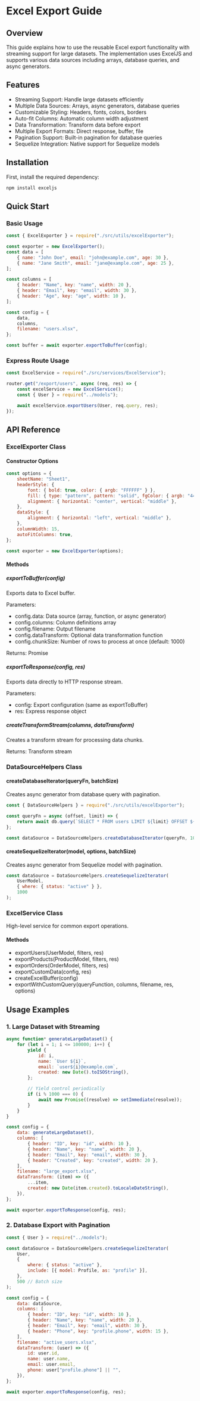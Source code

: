 # Excel Export Guide

## Overview

This guide explains how to use the reusable Excel export functionality with streaming support for large datasets. The implementation uses ExcelJS and supports various data sources including arrays, database queries, and async generators.

## Features

-   Streaming Support: Handle large datasets efficiently
-   Multiple Data Sources: Arrays, async generators, database queries
-   Customizable Styling: Headers, fonts, colors, borders
-   Auto-fit Columns: Automatic column width adjustment
-   Data Transformation: Transform data before export
-   Multiple Export Formats: Direct response, buffer, file
-   Pagination Support: Built-in pagination for database queries
-   Sequelize Integration: Native support for Sequelize models

## Installation

First, install the required dependency:

```bash
npm install exceljs
```

## Quick Start

### Basic Usage

```javascript
const { ExcelExporter } = require("./src/utils/excelExporter");

const exporter = new ExcelExporter();
const data = [
    { name: "John Doe", email: "john@example.com", age: 30 },
    { name: "Jane Smith", email: "jane@example.com", age: 25 },
];

const columns = [
    { header: "Name", key: "name", width: 20 },
    { header: "Email", key: "email", width: 30 },
    { header: "Age", key: "age", width: 10 },
];

const config = {
    data,
    columns,
    filename: "users.xlsx",
};

const buffer = await exporter.exportToBuffer(config);
```

### Express Route Usage

```javascript
const ExcelService = require("./src/services/ExcelService");

router.get("/export/users", async (req, res) => {
    const excelService = new ExcelService();
    const { User } = require("../models");

    await excelService.exportUsers(User, req.query, res);
});
```

## API Reference

### ExcelExporter Class

#### Constructor Options

```javascript
const options = {
    sheetName: "Sheet1",
    headerStyle: {
        font: { bold: true, color: { argb: "FFFFFF" } },
        fill: { type: "pattern", pattern: "solid", fgColor: { argb: "4472C4" } },
        alignment: { horizontal: "center", vertical: "middle" },
    },
    dataStyle: {
        alignment: { horizontal: "left", vertical: "middle" },
    },
    columnWidth: 15,
    autoFitColumns: true,
};

const exporter = new ExcelExporter(options);
```

#### Methods

##### exportToBuffer(config)

Exports data to Excel buffer.

Parameters:

-   config.data: Data source (array, function, or async generator)
-   config.columns: Column definitions array
-   config.filename: Output filename
-   config.dataTransform: Optional data transformation function
-   config.chunkSize: Number of rows to process at once (default: 1000)

Returns: Promise<Buffer>

##### exportToResponse(config, res)

Exports data directly to HTTP response stream.

Parameters:

-   config: Export configuration (same as exportToBuffer)
-   res: Express response object

##### createTransformStream(columns, dataTransform)

Creates a transform stream for processing data chunks.

Returns: Transform stream

### DataSourceHelpers Class

#### createDatabaseIterator(queryFn, batchSize)

Creates async generator from database query with pagination.

```javascript
const { DataSourceHelpers } = require("./src/utils/excelExporter");

const queryFn = async (offset, limit) => {
    return await db.query(`SELECT * FROM users LIMIT ${limit} OFFSET ${offset}`);
};

const dataSource = DataSourceHelpers.createDatabaseIterator(queryFn, 1000);
```

#### createSequelizeIterator(model, options, batchSize)

Creates async generator from Sequelize model with pagination.

```javascript
const dataSource = DataSourceHelpers.createSequelizeIterator(
    UserModel,
    { where: { status: "active" } },
    1000
);
```

### ExcelService Class

High-level service for common export operations.

#### Methods

-   exportUsers(UserModel, filters, res)
-   exportProducts(ProductModel, filters, res)
-   exportOrders(OrderModel, filters, res)
-   exportCustomData(config, res)
-   createExcelBuffer(config)
-   exportWithCustomQuery(queryFunction, columns, filename, res, options)

## Usage Examples

### 1. Large Dataset with Streaming

```javascript
async function* generateLargeDataset() {
    for (let i = 1; i <= 100000; i++) {
        yield {
            id: i,
            name: `User ${i}`,
            email: `user${i}@example.com`,
            created: new Date().toISOString(),
        };

        // Yield control periodically
        if (i % 1000 === 0) {
            await new Promise((resolve) => setImmediate(resolve));
        }
    }
}

const config = {
    data: generateLargeDataset(),
    columns: [
        { header: "ID", key: "id", width: 10 },
        { header: "Name", key: "name", width: 20 },
        { header: "Email", key: "email", width: 30 },
        { header: "Created", key: "created", width: 20 },
    ],
    filename: "large_export.xlsx",
    dataTransform: (item) => ({
        ...item,
        created: new Date(item.created).toLocaleDateString(),
    }),
};

await exporter.exportToResponse(config, res);
```

### 2. Database Export with Pagination

```javascript
const { User } = require("../models");

const dataSource = DataSourceHelpers.createSequelizeIterator(
    User,
    {
        where: { status: "active" },
        include: [{ model: Profile, as: "profile" }],
    },
    500 // Batch size
);

const config = {
    data: dataSource,
    columns: [
        { header: "ID", key: "id", width: 10 },
        { header: "Name", key: "name", width: 20 },
        { header: "Email", key: "email", width: 30 },
        { header: "Phone", key: "profile.phone", width: 15 },
    ],
    filename: "active_users.xlsx",
    dataTransform: (user) => ({
        id: user.id,
        name: user.name,
        email: user.email,
        phone: user["profile.phone"] || "",
    }),
};

await exporter.exportToResponse(config, res);
```
